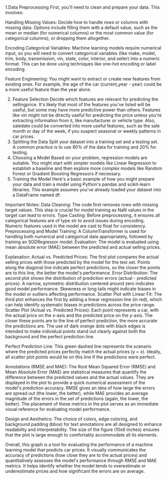 1.Data Preprocessing 
First, you'll need to clean and prepare your data. This involves:

Handling Missing Values: Decide how to handle rows or columns with missing data. Options include filling them with a default value, such as the mean or median (for numerical columns) or the most common value (for categorical columns), or dropping them altogether.

Encoding Categorical Variables: Machine learning models require numerical input, so you will need to convert categorical variables (like make, model, trim, body, transmission, vin, state, color, interior, and seller) into a numeric format. This can be done using techniques like one-hot encoding or label encoding.

Feature Engineering: You might want to extract or create new features from existing ones. For example, the age of the car (current_year - year) could be a more useful feature than the year alone.

2. Feature Selection
Decide which features are relevant for predicting the sellingprice. It's likely that most of the features you've listed will be useful, but some may have more predictive power than others. Features like vin might not be directly useful for predicting the price unless you're extracting information from it, like manufacturer or vehicle type. Also, saledate could be converted into more useful features, such as the sale month or day of the week, if you suspect seasonal or weekly patterns in car prices.
3. Splitting the Data
Split your dataset into a training set and a testing set. A common practice is to use 80% of the data for training and 20% for testing.
4. Choosing a Model
Based on your problem, regression models are suitable. You might start with simpler models like Linear Regression to establish a baseline and then explore more complex models like Random Forest or Gradient Boosting Regressors if necessary.
5. Training the Model
Here's a basic example of how you might prepare your data and train a model using Python's pandas and scikit-learn libraries. This example assumes you've already loaded your dataset into a DataFrame named df:



Important Notes:
Data Cleaning: The code first removes rows with missing target values. This step is crucial for model training as NaN values in the target can lead to errors.
Type Casting: Before preprocessing, it ensures all categorical features are of type str to avoid issues during encoding. Numeric features used in the model are cast to float for consistency.
Preprocessing and Model Training: A ColumnTransformer is used for handling both numerical and categorical data appropriately, followed by training an SGDRegressor model.
Evaluation: The model is evaluated using mean absolute error (MAE) between the predicted and actual selling prices.

Explanation:
Actual vs. Predicted Prices: The first plot compares the actual selling prices with those predicted by the model for the test set. Points along the diagonal line indicate perfect predictions, so the closer the points are to this line, the better the model's performance.
Error Distribution: The second plot shows the distribution of prediction errors (actual - predicted prices). A narrow, symmetric distribution centered around zero indicates good model performance. Skewness or long tails might indicate biases in the model or outliers affecting performance.
Scatter Plot with Linear Fit: The third plot enhances the first by adding a linear regression line (in red), which can help identify systematic biases in predictions across the price range.
Scatter Plot (Actual vs. Predicted Prices): Each point represents a car, with the actual price on the x-axis and the predicted price on the y-axis. The closer these points are to the line of perfect prediction, the more accurate the predictions are. The use of dark orange dots with black edges is intended to make individual points stand out clearly against both the background and the perfect prediction line.

Perfect Prediction Line: This green dashed line represents the scenario where the predicted prices perfectly match the actual prices (y = x). Ideally, all scatter plot points would lie on this line if the predictions were perfect.

Annotations (RMSE and MAE): The Root Mean Squared Error (RMSE) and Mean Absolute Error (MAE) are statistical measures that quantify the difference between the predicted values and the actual values. They are displayed in the plot to provide a quick numerical assessment of the model's prediction accuracy. RMSE gives an idea of how large the errors are spread out (the lower, the better), while MAE provides an average magnitude of the errors in the set of predictions (again, the lower, the better). The placement of these metrics in the plot serves as an immediate visual reference for evaluating model performance.

Design and Aesthetics: The choice of colors, edge coloring, and background padding (bbox) for text annotations are all designed to enhance readability and interpretability. The size of the figure (10x6 inches) ensures that the plot is large enough to comfortably accommodate all its elements.

Overall, this graph is a tool for evaluating the performance of a machine learning model that predicts car prices. It visually communicates the accuracy of predictions (how close they are to the actual prices) and quantitatively assesses the model's performance through RMSE and MAE metrics. It helps identify whether the model tends to overestimate or underestimate prices and how significant the errors are on average.
